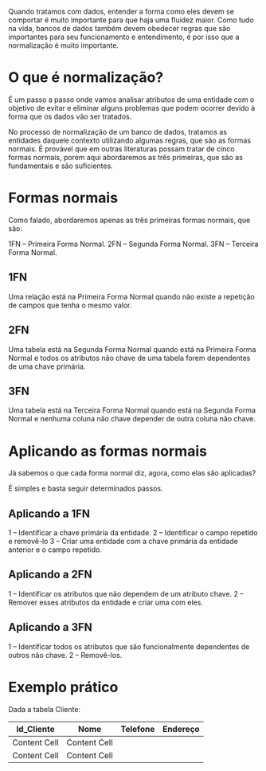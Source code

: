 Quando tratamos com dados, entender a forma como eles devem se comportar é muito importante para que haja uma fluidez maior. Como tudo na vida, bancos de dados também devem obedecer regras que são importantes para seu funcionamento e entendimento, é por isso que a normalização é muito importante.

# O que é normalização?

É um passo a passo onde vamos analisar atributos de uma entidade com o objetivo de evitar e eliminar alguns problemas que podem ocorrer devido à forma que os dados vão ser tratados.

No processo de normalização de um banco de dados, tratamos as entidades daquele contexto utilizando algumas regras, que são as formas normais. É provável que em outras literaturas possam tratar de cinco formas normais, porém aqui abordaremos as três primeiras, que são as fundamentais e são suficientes.

# Formas normais

Como falado, abordaremos apenas as três primeiras formas normais, que são:

1FN – Primeira Forma Normal.
2FN – Segunda Forma Normal.
3FN – Terceira Forma Normal.

## 1FN

Uma relação está na Primeira Forma Normal quando não existe a repetição de campos que tenha o mesmo valor.

## 2FN

Uma tabela está na Segunda Forma Normal quando está na Primeira Forma Normal e todos os atributos não chave de uma tabela forem dependentes de uma chave primária.

## 3FN

Uma tabela está na Terceira Forma Normal quando está na Segunda Forma Normal e nenhuma coluna não chave depender de outra coluna não chave.

# Aplicando as formas normais

Já sabemos o que cada forma normal diz, agora, como elas são aplicadas?

É simples e basta seguir determinados passos.

## Aplicando a 1FN

1 – Identificar a chave primária da entidade.
2 – Identificar o campo repetido e removê-lo
3 – Criar uma entidade com a chave primária da entidade anterior e o campo repetido.

## Aplicando a 2FN

1 – Identificar os atributos que não dependem de um atributo chave.
2 – Remover esses atributos da entidade e criar uma com eles.

## Aplicando a 3FN

1 – Identificar todos os atributos que são funcionalmente dependentes de outros não chave.
2 – Removê-los.

# Exemplo prático

Dada a tabela Cliente:

| Id_Cliente    | Nome          | Telefone      | Endereço      |
| ------------- | ------------- | ------------- | ------------- |
| Content Cell  | Content Cell  |
| Content Cell  | Content Cell  |
